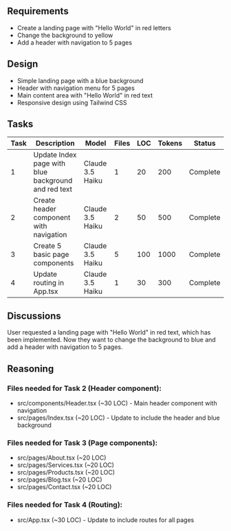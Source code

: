 ## Requirements
- Create a landing page with "Hello World" in red letters
- Change the background to yellow
- Add a header with navigation to 5 pages

## Design
- Simple landing page with a blue background
- Header with navigation menu for 5 pages
- Main content area with "Hello World" in red text
- Responsive design using Tailwind CSS

## Tasks
| Task | Description | Model | Files | LOC | Tokens | Status |
|------|-------------|-------|-------|-----|--------|--------|
| 1 | Update Index page with blue background and red text | Claude 3.5 Haiku | 1 | 20 | 200 | Complete |
| 2 | Create header component with navigation | Claude 3.5 Haiku | 2 | 50 | 500 | Complete |
| 3 | Create 5 basic page components | Claude 3.5 Haiku | 5 | 100 | 1000 | Complete |
| 4 | Update routing in App.tsx | Claude 3.5 Haiku | 1 | 30 | 300 | Complete |

## Discussions
User requested a landing page with "Hello World" in red text, which has been implemented. Now they want to change the background to blue and add a header with navigation to 5 pages.

## Reasoning
### Files needed for Task 2 (Header component):
- src/components/Header.tsx (~30 LOC) - Main header component with navigation
- src/pages/Index.tsx (~20 LOC) - Update to include the header and blue background

### Files needed for Task 3 (Page components):
- src/pages/About.tsx (~20 LOC)
- src/pages/Services.tsx (~20 LOC)
- src/pages/Products.tsx (~20 LOC)
- src/pages/Blog.tsx (~20 LOC)
- src/pages/Contact.tsx (~20 LOC)

### Files needed for Task 4 (Routing):
- src/App.tsx (~30 LOC) - Update to include routes for all pages
